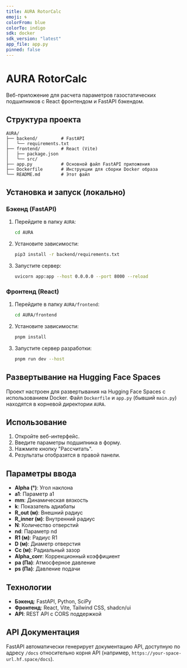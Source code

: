 ```yaml
---
title: AURA RotorCalc
emoji: 🌀
colorFrom: blue
colorTo: indigo
sdk: docker
sdk_version: "latest"
app_file: app.py
pinned: false
---
```


# AURA RotorCalc

Веб-приложение для расчета параметров газостатических подшипников с React фронтендом и FastAPI бэкендом.

## Структура проекта

```
AURA/
├── backend/         # FastAPI
│   └── requirements.txt
├── frontend/        # React (Vite)
│   ├── package.json
│   └── src/
├── app.py           # Основной файл FastAPI приложения
├── Dockerfile       # Инструкции для сборки Docker образа
└── README.md        # Этот файл
```

## Установка и запуск (локально)

### Бэкенд (FastAPI)

1.  Перейдите в папку `AURA`:
    ```bash
    cd AURA
    ```

2.  Установите зависимости:
    ```bash
    pip3 install -r backend/requirements.txt
    ```

3.  Запустите сервер:
    ```bash
    uvicorn app:app --host 0.0.0.0 --port 8000 --reload
    ```

### Фронтенд (React)

1.  Перейдите в папку `AURA/frontend`:
    ```bash
    cd AURA/frontend
    ```

2.  Установите зависимости:
    ```bash
    pnpm install
    ```

3.  Запустите сервер разработки:
    ```bash
    pnpm run dev --host
    ```

## Развертывание на Hugging Face Spaces

Проект настроен для развертывания на Hugging Face Spaces с использованием Docker. Файл `Dockerfile` и `app.py` (бывший `main.py`) находятся в корневой директории `AURA`.

## Использование

1.  Откройте веб-интерфейс.
2.  Введите параметры подшипника в форму.
3.  Нажмите кнопку "Рассчитать".
4.  Результаты отобразятся в правой панели.

## Параметры ввода

-   **Alpha (°)**: Угол наклона
-   **a1**: Параметр a1
-   **mm**: Динамическая вязкость
-   **k**: Показатель адиабаты
-   **R_out (м)**: Внешний радиус
-   **R_inner (м)**: Внутренний радиус
-   **N**: Количество отверстий
-   **nd**: Параметр nd
-   **R1 (м)**: Радиус R1
-   **D (м)**: Диаметр отверстия
-   **Cc (м)**: Радиальный зазор
-   **Alpha_corr**: Коррекционный коэффициент
-   **pa (Па)**: Атмосферное давление
-   **ps (Па)**: Давление подачи

## Технологии

-   **Бэкенд**: FastAPI, Python, SciPy
-   **Фронтенд**: React, Vite, Tailwind CSS, shadcn/ui
-   **API**: REST API с CORS поддержкой

## API Документация

FastAPI автоматически генерирует документацию API, доступную по адресу `/docs` относительно корня API (например, `https://your-space-url.hf.space/docs`).

